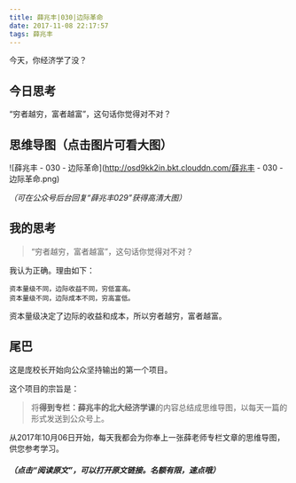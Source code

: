 ```yaml
---
title: 薛兆丰|030|边际革命
date: 2017-11-08 22:17:57
tags: 薛兆丰
---
```


今天，你经济学了没？

## 今日思考

“穷者越穷，富者越富”，这句话你觉得对不对？


## 思维导图（点击图片可看大图）

![薛兆丰 - 030 - 边际革命](http://osd9kk2in.bkt.clouddn.com/薛兆丰 - 030 - 边际革命.png)


*（可在公众号后台回复“薛兆丰029”获得高清大图）*

## 我的思考

> “穷者越穷，富者越富”，这句话你觉得对不对？

我认为正确。理由如下：

    资本量级不同，边际收益不同，穷低富高。
    资本量级不同，边际成本不同，穷高富低。
    
资本量级决定了边际的收益和成本，所以穷者越穷，富者越富。

## 尾巴

这是庞校长开始向公众坚持输出的第一个项目。

这个项目的宗旨是：

> 将**得到专栏：薛兆丰的北大经济学课**的内容总结成思维导图，以每天一篇的形式发送到公众号上。

从2017年10月06日开始，每天我都会为你奉上一张薛老师专栏文章的思维导图，供您参考学习。

##### *（点击“阅读原文”，可以打开原文链接。名额有限，速点哦）*

